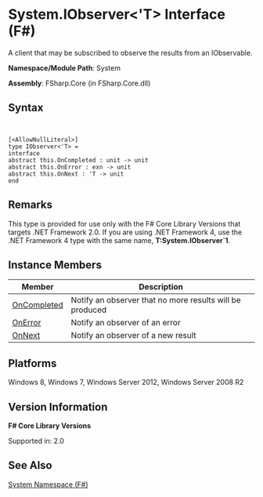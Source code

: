 # System.IObserver<'T> Interface (F#)

A client that may be subscribed to observe the results from an IObservable.

**Namespace/Module Path**: System

**Assembly**: FSharp.Core (in FSharp.Core.dll)


## Syntax


```


[<AllowNullLiteral>]
type IObserver<'T> =
interface
abstract this.OnCompleted : unit -> unit
abstract this.OnError : exn -> unit
abstract this.OnNext : 'T -> unit
end

```



## Remarks
This type is provided for use only with the F# Core Library Versions that targets .NET Framework 2.0. If you are using .NET Framework 4, use the .NET Framework 4 type with the same name, **T:System.IObserver&#96;1**.


## Instance Members


|Member|Description|
|------|-----------|
|[OnCompleted](http://msdn.microsoft.com/en-us/library/0c16300c-67b0-4bc7-98e0-6f31ef00420f)|Notify an observer that no more results will be produced|
|[OnError](http://msdn.microsoft.com/en-us/library/fc34d34d-9fed-4eb0-99f3-667cb85929c1)|Notify an observer of an error|
|[OnNext](http://msdn.microsoft.com/en-us/library/3d2e91d2-c589-431c-b9e3-e822b422f29c)|Notify an observer of a new result|

## Platforms
Windows 8, Windows 7, Windows Server 2012, Windows Server 2008 R2


## Version Information
**F# Core Library Versions**

Supported in: 2.0




## See Also
[System Namespace &#40;F&#35;&#41;](System-Namespace-%5BFSharp%5D.md)

